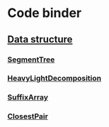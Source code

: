 # Code binder

## [Data structure](https://github.com/eggeek/code_binder/tree/master/DataStructure)
### [SegmentTree](https://github.com/eggeek/code_binder/tree/master/DataStructure/SegmentTree.cpp)
### [HeavyLightDecomposition](https://github.com/eggeek/code_binder/tree/master/DataStructure/HeavyLightDecomposition.cpp)
### [SuffixArray](https://github.com/eggeek/code_binder/tree/master/DataStructure/SuffixArray.cpp)
### [ClosestPair](https://github.com/eggeek/code_binder/tree/master/DataStructure/ClosestPair.cpp)
